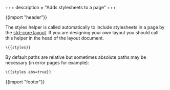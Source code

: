 +++
description = "Adds stylesheets to a page"
+++

{{import "header"}}

The styles helper is called automatically to include stylesheets in a page by the [std::core layout][]. If you are designing your own layout you should call this helper in the head of the layout document.

```handlebars
\{{styles}}
```

By default paths are relative but sometimes absolute paths may be necessary (in error pages for example):

```handlebars
\{{styles abs=true}}
```

{{import "footer"}}

[std::core layout]: https://github.com/uwe-app/plugins/blob/master/std/core/layouts/main.hbs
